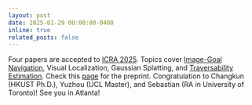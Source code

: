 ```yaml
---
layout: post
date: 2025-01-29 00:00:00-0400
inline: true
related_posts: false
---
```


Four papers are accepted to <a href="https://2025.ieee-icra.org/">ICRA 2025</a>. 
Topics cover [Image-Goal Navigation](https://rpl-cs-ucl.github.io/LiteVLoc/), Visual Localization, Gaussian Splatting, and [Traversability Estimation](https://rpl-cs-ucl.github.io/STEPP/). Check this [page](https://gogojjh.github.io/publications/) for the preprint.
Congratulation to Changkun (HKUST Ph.D.), Yuzhou (UCL Master), and Sebastian (RA in University of Toronto)!
See you in Atlanta!


